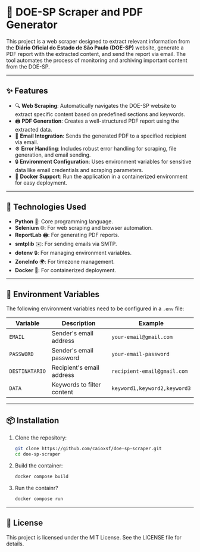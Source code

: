 # 📰 DOE-SP Scraper and PDF Generator

This project is a web scraper designed to extract relevant information from the **Diário Oficial do Estado de São Paulo (DOE-SP)** website, generate a PDF report with the extracted content, and send the report via email. The tool automates the process of monitoring and archiving important content from the DOE-SP.

---

## ✨ Features

- 🔍 **Web Scraping**: Automatically navigates the DOE-SP website to extract specific content based on predefined sections and keywords.
- 🖨️ **PDF Generation**: Creates a well-structured PDF report using the extracted data.
- 📧 **Email Integration**: Sends the generated PDF to a specified recipient via email.
- ⚙️ **Error Handling**: Includes robust error handling for scraping, file generation, and email sending.
- 🔒 **Environment Configuration**: Uses environment variables for sensitive data like email credentials and scraping parameters.
- 🐳 **Docker Support**: Run the application in a containerized environment for easy deployment.


---

## 🚀 Technologies Used

- **Python** 🐍: Core programming language.
- **Selenium** 🌐: For web scraping and browser automation.
- **ReportLab** 🖨️: For generating PDF reports.
- **smtplib** ✉️: For sending emails via SMTP.
- **dotenv** 🔒: For managing environment variables.
- **ZoneInfo** 🌍: For timezone management.
- **Docker** 🐳: For containerized deployment.

---

## 🔑 Environment Variables

The following environment variables need to be configured in a `.env` file:

| **Variable**   | **Description**                     | **Example**                |
|----------------|-------------------------------------|----------------------------|
| `EMAIL`        | Sender's email address             | `your-email@gmail.com`     |
| `PASSWORD`     | Sender's email password            | `your-email-password`      |
| `DESTINATARIO` | Recipient's email address          | `recipient-email@gmail.com`|
| `DATA`         | Keywords to filter content         | `keyword1,keyword2,keyword3`|


---

## 📦 Installation

1. Clone the repository:
   ```bash
   git clone https://github.com/caioxsf/doe-sp-scraper.git
   cd doe-sp-scraper
2. Build the container:
   ```bash
   docker compose build
3. Run the containr?
    ```bash
   docker compose run
---

## 📜 License
This project is licensed under the MIT License. See the LICENSE file for details.
